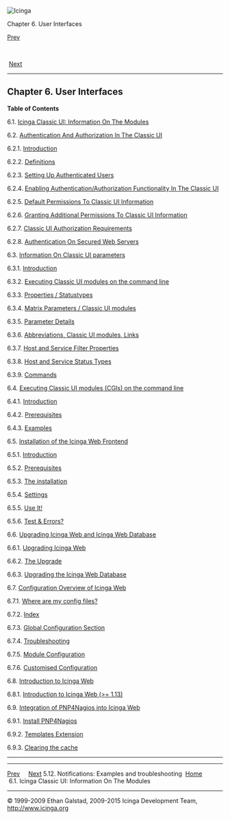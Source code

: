 ![Icinga](../images/logofullsize.png "Icinga")

Chapter 6. User Interfaces

[Prev](notifications2.md) 

 

 [Next](cgis.md)

* * * * *

Chapter 6. User Interfaces
--------------------------

**Table of Contents**

6.1. [Icinga Classic UI: Information On The Modules](cgis.md)

6.2. [Authentication And Authorization In The Classic UI](cgiauth.md)

6.2.1. [Introduction](cgiauth.md#introduction_cgiauth)

6.2.2. [Definitions](cgiauth.md#definitionscgiauth)

6.2.3. [Setting Up Authenticated Users](cgiauth.md#configwebusers)

6.2.4. [Enabling Authentication/Authorization Functionality In The
Classic UI](cgiauth.md#enablecgiauth)

6.2.5. [Default Permissions To Classic UI
Information](cgiauth.md#defaultpermissions)

6.2.6. [Granting Additional Permissions To Classic UI
Information](cgiauth.md#additionalpermissions)

6.2.7. [Classic UI Authorization
Requirements](cgiauth.md#requirementscgiauth)

6.2.8. [Authentication On Secured Web
Servers](cgiauth.md#securedwebservers)

6.3. [Information On Classic UI parameters](cgiparams.md)

6.3.1. [Introduction](cgiparams.md#introduction_cgiparams)

6.3.2. [Executing Classic UI modules on the command
line](cgiparams.md#executecmdline)

6.3.3. [Properties / Statustypes](cgiparams.md#propsstatustypes)

6.3.4. [Matrix Parameters / Classic UI
modules](cgiparams.md#matrixparamscgis)

6.3.5. [Parameter Details](cgiparams.md#cgiparams_expl)

6.3.6. [Abbreviations, Classic UI modules,
Links](cgiparams.md#cgiparams_abbrev)

6.3.7. [Host and Service Filter
Properties](cgiparams.md#cgiparams-filter)

6.3.8. [Host and Service Status
Types](cgiparams.md#cgiparams-statustypes)

6.3.9. [Commands](cgiparams.md#idp12077040)

6.4. [Executing Classic UI modules (CGIs) on the command
line](cgicmd.md)

6.4.1. [Introduction](cgicmd.md#introduction_cgicmd)

6.4.2. [Prerequisites](cgicmd.md#prerequisites)

6.4.3. [Examples](cgicmd.md#examples)

6.5. [Installation of the Icinga Web Frontend](icinga-web-scratch.md)

6.5.1. [Introduction](icinga-web-scratch.md#introduction)

6.5.2. [Prerequisites](icinga-web-scratch.md#prerequisites)

6.5.3. [The installation](icinga-web-scratch.md#install)

6.5.4. [Settings](icinga-web-scratch.md#settings)

6.5.5. [Use It!](icinga-web-scratch.md#useit)

6.5.6. [Test & Errors?](icinga-web-scratch.md#webtroubleshooting)

6.6. [Upgrading Icinga Web and Icinga Web
Database](upgrading_icingaweb.md)

6.6.1. [Upgrading Icinga
Web](upgrading_icingaweb.md#upgradingicingaweb)

6.6.2. [The Upgrade](upgrading_icingaweb.md#upgrade)

6.6.3. [Upgrading the Icinga Web
Database](upgrading_icingaweb.md#upgradedatabase)

6.7. [Configuration Overview of Icinga Web](icinga-web-config.md)

6.7.1. [Where are my config
files?](icinga-web-config.md#configfilelocation)

6.7.2. [Index](icinga-web-config.md#confogfileindex)

6.7.3. [Global Configuration
Section](icinga-web-config.md#globalconfig)

6.7.4. [Troubleshooting](icinga-web-config.md#troubleshooting)

6.7.5. [Module Configuration](icinga-web-config.md#moduleconfig)

6.7.6. [Customised Configuration](icinga-web-config.md#customconfig)

6.8. [Introduction to Icinga Web](icinga-web-introduction.md)

6.8.1. [Introduction to Icinga Web (\>=
1.13)](icinga-web-introduction.md#icinga-web-intro)

6.9. [Integration of PNP4Nagios into Icinga Web](icinga-web-pnp.md)

6.9.1. [Install PNP4Nagios](icinga-web-pnp.md#installpnp)

6.9.2. [Templates Extension](icinga-web-pnp.md#templateextension)

6.9.3. [Clearing the cache](icinga-web-pnp.md#clearcache)

* * * * *

  ---------------------------------------------------- -------------------- -----------------------------------------------------
  [Prev](notifications2.md)                                                [Next](cgis.md)
  5.12. Notifications: Examples and troubleshooting    [Home](index.md)    6.1. Icinga Classic UI: Information On The Modules
  ---------------------------------------------------- -------------------- -----------------------------------------------------

© 1999-2009 Ethan Galstad, 2009-2015 Icinga Development Team,
http://www.icinga.org
